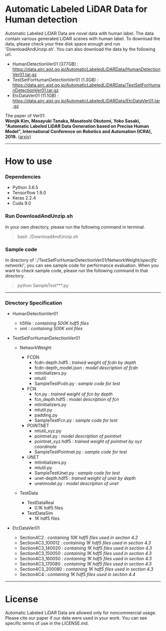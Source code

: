 # Automatic Labeled LiDAR Data for Human detection

Automatic Labeled LiDAR Data are novel data with human label. The data contain various generated LiDAR scenes with human label. To download the data, please check your free disk space enough and run 'DownloadAndUnzip.sh'. You can also download the data by the following url.

* HumanDetectionVer01 (377GB) : https://data.airc.aist.go.jp/AutomaticLabeledLiDARData/HumanDetectionVer01.tar.gz
* TestSetForHumanDetectionVer01 (1.3GB) : https://data.airc.aist.go.jp/AutomaticLabeledLiDARData/TestSetForHumanDetectionVer01.tar.gz
* EtcDataVer01 (11.1GB) : https://data.airc.aist.go.jp/AutomaticLabeledLiDARData/EtcDataVer01.tar.gz
  
The paper of Ver01:  
 **Wonjik Kim, Masayuki Tanaka, Masatoshi Okutomi, Yoko Sasaki, "Automatic Labeled LiDAR Data Generation based on Precise Human Model", International Conference on Robotics and Automation (ICRA), 2019.** ([arxiv](https://arxiv.org/abs/1902.05341#))

---
# How to use
### Dependencies
* Python 3.6.5
* Tensorflow 1.9.0
* Keras 2.2.4
* Cuda 9.0

### Run DownloadAndUnzip.sh
In your own directory, please run the following command in terminal.
<br>
> bash ./DownloadAndUnzip.sh 

### Sample code
In directory of './TestSetForHumanDetectionVer01/NetworkWeight/*specific network*/', you can see sample code for performance evaluation. When you want to check sample code, please run the following command in that directory.
<br>
> python SampleTest***.py 

---
### Directory Specification

* HumanDetectionVer01
	* h5file : *containing 500K hdf5 files*
	* xml : *containing 500K xml files*

* TestSetForHumanDetectionVer01
	* NetworkWeight
		* FCDN
			* fcdn-depth.hdf5 : *trained weight of fcdn by depth*
			* fcdn-depth_model.json : *model description of fcdn*
			* mtinitializers.py
			* mtutil
			* SampleTestFcdn.py : *sample code for test*
		* FCN
			* fcn.py : *trained weight of fcn by depth*
			* fcn_depth.hdf5 : *model description of fcn*
			* mtinitializers.py
			* mtutil.py
			* padding.py
			* SampleTestFcn.py : *sample code for test*
		* POINTNET
			* mtutil_xyz.py
			* pointnet.py : *model description of pointnet*
			* pointnet_xyz.hdf5 : *trained weight of pointnet by xyz coordinate*
			* SampleTestPointnet.py : *sample code for test*
		* UNET
			* mtinitializers.py
			* mtutil.py
			* SampleTestUnet.py : *sample code for test*
			* unet-depth.hdf5 : *trained weight of unet by depth*
			* unetmodel.py : *model description of unet*

	* TestData
		* TestDataReal
			* 0.1K hdf5 files
		* TestDataSim
			* 1K hdf5 files
* EtcDataVer01
	* Section4C2 : *containing 10K hdf5 files used in section 4.2*
	* Section4C3_100012 : *containing 1K hdf5 files used in section 4.3*
	* Section4C3_140020 : *containing 1K hdf5 files used in section 4.3*
	* Section4C3_150050 : *containing 1K hdf5 files used in section 4.3*
	* Section4C3_160050 : *containing 1K hdf5 files used in section 4.3*
	* Section4C3_170080 : *containing 1K hdf5 files used in section 4.3*
	* Section4C3_200080 : *containing 1K hdf5 files used in section 4.3*
	* Section4C4 : *containing 1K hdf5 files used in section 4.4*


---
# License
Automatic Labeled LiDAR Data are allowed only for noncommercial usage. Please cite our paper if our data were used in your work.
You can see specific terms of use in the LICENSE.md.

